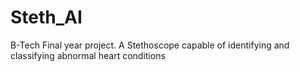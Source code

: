 # Steth_AI
B-Tech Final year project. A Stethoscope capable of identifying and classifying abnormal heart conditions
